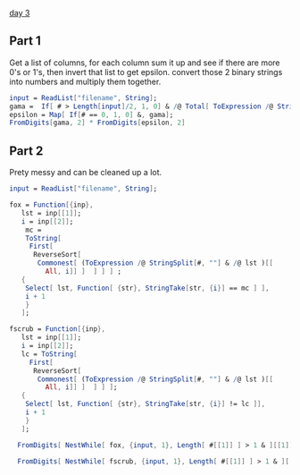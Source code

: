 [day 3](https://adventofcode.com/2021/day/3)

## Part 1

Get a list of columns, for each column sum it up and see if there are more 0's or 1's, then
invert that list to get epsilon. convert those 2 binary strings into numbers and multiply them together.

```mathematica
input = ReadList["filename", String];
gama =  If[ # > Length[input]/2, 1, 0] & /@ Total[ ToExpression /@ StringSplit[#, ""] & /@ input , {1} ] ;
epsilon = Map[ If[# == 0, 1, 0] &, gama];
FromDigits[gama, 2] * FromDigits[epsilon, 2]
```

## Part 2

Prety messy and can be cleaned up a lot.

```mathematica
input = ReadList["filename", String];

fox = Function[{inp}, 
   lst = inp[[1]];
   i = inp[[2]];
    mc = 
    ToString[
     First[
      ReverseSort[
       Commonest[ (ToExpression /@ StringSplit[#, ""] & /@ lst )[[ 
         All, i]] ]  ] ] ] ;
   {
    Select[ lst, Function[ {str}, StringTake[str, {i}] == mc ] ],
    i + 1
    }
   ];

fscrub = Function[{inp}, 
   lst = inp[[1]];
   i = inp[[2]];
   lc = ToString[
     First[
      ReverseSort[
       Commonest[ (ToExpression /@ StringSplit[#, ""] & /@ lst )[[ 
         All, i]] ]  ] ] ];
   {
    Select[ lst, Function[ {str}, StringTake[str, {i}] != lc ]],
    i + 1
    }
   ];

  FromDigits[ NestWhile[ fox, {input, 1}, Length[ #[[1]] ] > 1 & ][[1]] [[1]], 2]

  FromDigits[ NestWhile[ fscrub, {input, 1}, Length[ #[[1]] ] > 1 & ][[1]] [[ 1]], 2]
  ```
